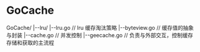 # GoCache
GoCache/ 
    |--lru/ 
        |--lru.go  // lru 缓存淘汰策略 
    |--byteview.go // 缓存值的抽象与封装 
    |--cache.go    // 并发控制 
    |--geecache.go // 负责与外部交互，控制缓存存储和获取的主流程 
